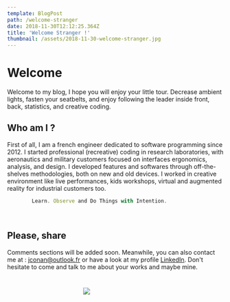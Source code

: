```yaml
---
template: BlogPost
path: /welcome-stranger
date: 2018-11-30T12:12:25.364Z
title: 'Welcome Stranger !'
thumbnail: /assets/2018-11-30-welcome-stranger.jpg
---
```


# Welcome

Welcome to my blog, I hope you will enjoy your little tour. Decrease ambient lights, fasten your seatbelts, and enjoy following the leader inside front, back, statistics, and creative coding.

## Who am I ?

First of all, I am a french engineer dedicated to software programming since 2012. I started professional (recreative) coding in research laboratories, with aeronautics and military customers focused on interfaces ergonomics, analysis, and design. I developed features and softwares through off-the-shelves methodologies, both on new and old devices. I worked in creative environment like live performances, kids workshops, virtual and augmented reality for industrial customers too.

```javascript
        Learn. Observe and Do Things with Intention.
```
<br/>

## Please, share 

Comments sections will be added soon. Meanwhile, you can also contact me at : [jconan@outlook.fr](jconan@outlook.fr) or have a look at my profile [LinkedIn](https://www.linkedin.com/in/julien-conan/). Don't hesitate to come and talk to me about your works and maybe mine.

<div class="custom-images" style="width: 150px; margin: 40px auto;">
	<img src="/assets/2018-11-30-welcome-stranger-this-is-me.jpg">
</div>